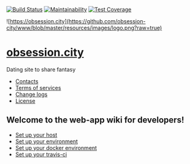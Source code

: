 [![Build Status](https://travis-ci.org/obsession-city/www.svg?branch=master)](https://travis-ci.org/obsession-city/www) [![Maintainability](https://api.codeclimate.com/v1/badges/ad631aace05ac13cb475/maintainability)](https://codeclimate.com/github/obsession-city/www/maintainability) [![Test Coverage](https://api.codeclimate.com/v1/badges/ad631aace05ac13cb475/test_coverage)](https://codeclimate.com/github/obsession-city/www/test_coverage)

![https://obsession.city](https://github.com/obsession-city/www/blob/master/resources/images/logo.png?raw=true)

# [obsession.city](https://obsession.city)
Dating site to share fantasy

- [Contacts](https://www.obsession.city/contact)
- [Terms of services](https://www.obsession.city/terms-of-services)
- [Change logs](https://github.com/obsession-city/www/milestones?state=closed)
- [License](https://github.com/obsession-city/www/blob/master/LICENSE)

## Welcome to the web-app wiki for developers!

- [Set up your host](https://github.com/obsession-city/www/wiki/setup-your-host)
- [Set up your environment](https://github.com/obsession-city/www/wiki/setup-your-environment)
- [Set up your docker environment](https://github.com/obsession-city/www/wiki/setup-your-docker-environment)
- [Set up your travis-ci](https://github.com/obsession-city/www/wiki/setup-your-travis-ci)
